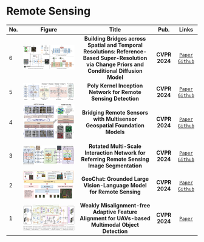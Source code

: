 # Remote Sensing

|No.   |Figure   |Title   |Pub.  |Links|
|-----|:-----:|:-----:|:-----:|:---:| 
|6|![changeaware](IM/changeaware.png)|__Building Bridges across Spatial and Temporal Resolutions: Reference-Based  Super-Resolution via Change Priors and Conditional Diffusion Model__|__CVPR 2024__|[`Paper`](https://arxiv.org/pdf/2403.17460) [`Github`](https://github.com/dongrunmin/RefDiff)|
|5|![pkinet](IM/pkinet.png)|__Poly Kernel Inception Network for Remote Sensing Detection__|__CVPR 2024__|[`Paper`](https://openaccess.thecvf.com/content/CVPR2024/papers/Cai_Poly_Kernel_Inception_Network_for_Remote_Sensing_Detection_CVPR_2024_paper.pdf) [`Github`](https://github.com/NUST-Machine-Intelligence-Laboratory/PKINet)|
|4|![msgfm](IM/msgfm.png)|__Bridging Remote Sensors with Multisensor Geospatial Foundation Models__|__CVPR 2024__|[`Paper`](https://openaccess.thecvf.com/content/CVPR2024/papers/Han_Bridging_Remote_Sensors_with_Multisensor_Geospatial_Foundation_Models_CVPR_2024_paper.pdf) [`Github`](https://github.com/boranhan/Geospatial_Foundation_Models)|
|3|![RMSIN](IM/RMSIN.png)|__Rotated Multi-Scale Interaction Network for Referring Remote  Sensing Image Segmentation__|__CVPR 2024__|[`Paper`](https://openaccess.thecvf.com/content/CVPR2024/papers/Liu_Rotated_Multi-Scale_Interaction_Network_for_Referring_Remote_Sensing_Image_Segmentation_CVPR_2024_paper.pdf) [`Github`](https://github.com/Lsan2401/RMSIN)|
|2|![geochat](IM/geochat.png)|__GeoChat: Grounded Large Vision-Language Model for Remote Sensing__|__CVPR 2024__|[`Paper`](https://arxiv.org/pdf/2311.15826) [`Github`](https://github.com/mbzuai-oryx/geochat)|
|1|![CSOM](IM/CSOM.png)|__Weakly Misalignment-free Adaptive Feature Alignment for UAVs-based  Multimodal Object Detection__|__CVPR 2024__|[`Paper`](https://openaccess.thecvf.com/content/CVPR2024/papers/Chen_Weakly_Misalignment-free_Adaptive_Feature_Alignment_for_UAVs-based_Multimodal_Object_Detection_CVPR_2024_paper.pdf)|
